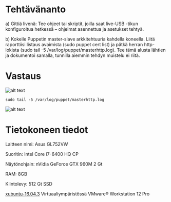 # Tehtävänanto

a) Gittiä livenä: Tee ohjeet tai skriptit, joilla saat live-USB -tikun konfiguroitua hetkessä – ohjelmat asennettua ja asetukset tehtyä.

b) Kokeile Puppetin master-slave arkkitehtuuria kahdella koneella. Liitä raporttiisi listaus avaimista (sudo puppet cert list) ja pätkä herran http-lokista (sudo tail -5 /var/log/puppet/masterhttp.log). Tee tämä alusta lähtien ja dokumentoi samalla, tunnilla aiemmin tehdyn muistelu ei riitä.

# Vastaus

![alt text](https://github.com/siavonen/Puppet-master/blob/master/teht%C3%A4v%C3%A4t/T2/pics/1.png?raw=true)

```
sudo tail -5 /var/log/puppet/masterhttp.log
```

![alt text](https://github.com/siavonen/Puppet-master/blob/master/teht%C3%A4v%C3%A4t/T2/pics/2.png?raw=true)

# Tietokoneen tiedot

Laitteen nimi: Asus GL752VW

Suoritin: Intel Core i7-6400 HQ CP

Näytönohjain: nVidia GeForce GTX 960M 2 Gt

RAM: 8GB

Kiintolevy: 512 Gt SSD

[xubuntu-16.04.3](http://nl.archive.ubuntu.com/ubuntu-cdimage-xubuntu/releases/16.04/release/xubuntu-16.04.3-desktop-amd64.iso) Virtuaaliympäristössä VMware® Workstation 12 Pro
